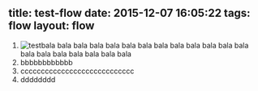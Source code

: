 title: test-flow
date: 2015-12-07 16:05:22
tags: flow
layout: flow
---

1. ![test](http://7xlbo3.com1.z0.glb.clouddn.com/2013/01/08/bt5_11.png)bala bala bala bala bala bala bala bala bala bala bala bala bala bala bala bala bala bala bala bala 
2. bbbbbbbbbbbb
3. cccccccccccccccccccccccccccc
4. dddddddd
